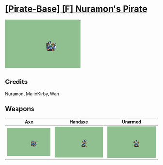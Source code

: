 # [\[Pirate-Base\] \[F\] Nuramon's Pirate](./)

<img src="./3.%20Axe/Axe_000.png" alt="[Pirate-Base] [F] Nuramon's Pirate standing" />

## Credits

Nuramon, MarioKirby, Wan

## Weapons


|Axe |Handaxe |Unarmed |
|  :---: | :---: | :---: |
| <img alt="Axe animation" src="./3.%20Axe/Axe.gif" /> | <img alt="Handaxe animation" src="./4.%20Handaxe/Handaxe.gif" /> | <img alt="Unarmed animation" src="./8.%20Unarmed/Unarmed.gif" /> |
